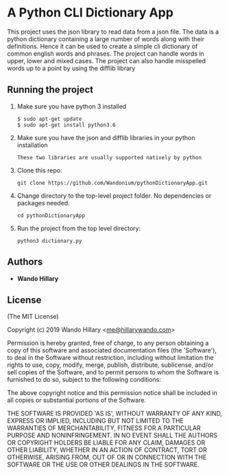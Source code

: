 # A Python CLI Dictionary App

This project uses the json library to read data from a json file. The data is a python dictionary containing a large number of words along with their definitions. Hence it can be used to create a simple cli dictionary of common english words and phrases.
The project can handle words in upper, lower and mixed cases.
The project can also handle misspelled words up to a point by using the difflib library

## Running the project

1.  Make sure you have python 3 installed

    ```
    $ sudo apt-get update
    $ sudo apt-get install python3.6
    ```

2.  Make sure you have the json and difflib libraries in your python installation

        These two libraries are usually supported natively by python

3.  Clone this repo: 

        git clone https://github.com/Wandonium/pythonDictionaryApp.git

4.  Change directory to the top-level project folder. No dependencies or packages needed.

        cd pythonDictionaryApp
        
5.  Run the project from the top level directory:

        python3 dictionary.py

## Authors

* **Wando Hillary**

## License

(The MIT License)

Copyright (c) 2019 Wando Hillary &lt;me@hillarywando.com&gt;

Permission is hereby granted, free of charge, to any person obtaining
a copy of this software and associated documentation files (the
'Software'), to deal in the Software without restriction, including
without limitation the rights to use, copy, modify, merge, publish,
distribute, sublicense, and/or sell copies of the Software, and to
permit persons to whom the Software is furnished to do so, subject to
the following conditions:

The above copyright notice and this permission notice shall be
included in all copies or substantial portions of the Software.

THE SOFTWARE IS PROVIDED 'AS IS', WITHOUT WARRANTY OF ANY KIND,
EXPRESS OR IMPLIED, INCLUDING BUT NOT LIMITED TO THE WARRANTIES OF
MERCHANTABILITY, FITNESS FOR A PARTICULAR PURPOSE AND NONINFRINGEMENT.
IN NO EVENT SHALL THE AUTHORS OR COPYRIGHT HOLDERS BE LIABLE FOR ANY
CLAIM, DAMAGES OR OTHER LIABILITY, WHETHER IN AN ACTION OF CONTRACT,
TORT OR OTHERWISE, ARISING FROM, OUT OF OR IN CONNECTION WITH THE
SOFTWARE OR THE USE OR OTHER DEALINGS IN THE SOFTWARE.

